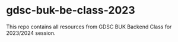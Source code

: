 # gdsc-buk-be-class-2023

This repo contains all resources from GDSC BUK Backend Class for 2023/2024 session.
